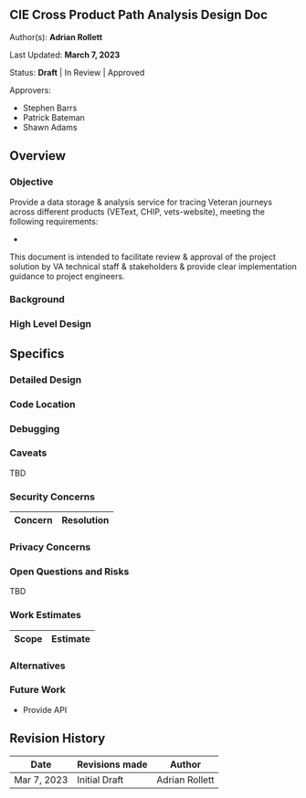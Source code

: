## CIE Cross Product Path Analysis Design Doc

Author(s): **Adrian Rollett**

Last Updated: **March 7, 2023**

Status: **Draft** | In Review | Approved

Approvers:

* Stephen Barrs
* Patrick Bateman
* Shawn Adams


## Overview


### Objective

Provide a data storage & analysis service for tracing Veteran journeys across different products (VEText, CHIP, vets-website), meeting the following requirements:

- 


This document is intended to facilitate review & approval of the project solution by VA technical staff & stakeholders & provide clear implementation guidance to project engineers.


### Background



### High Level Design


## Specifics


### Detailed Design



### Code Location


### Debugging



### Caveats

TBD


### Security Concerns


| Concern | Resolution |
|-------- | ---------- |

### Privacy Concerns



### Open Questions and Risks

TBD


### Work Estimates


| Scope       | Estimate       |
| ----------- | -------------- |


### Alternatives


### Future Work

* Provide API 


## Revision History

| Date        | Revisions made | Author         |
| ----------- | -------------- | -------------- |
| Mar 7, 2023 | Initial Draft  | Adrian Rollett |
